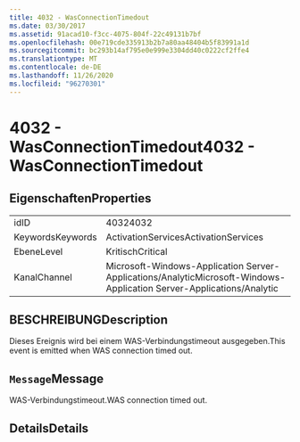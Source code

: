 ```yaml
---
title: 4032 - WasConnectionTimedout
ms.date: 03/30/2017
ms.assetid: 91acad10-f3cc-4075-804f-22c49131b7bf
ms.openlocfilehash: 00e719cde335913b2b7a80aa48404b5f83991a1d
ms.sourcegitcommit: bc293b14af795e0e999e3304dd40c0222cf2ffe4
ms.translationtype: MT
ms.contentlocale: de-DE
ms.lasthandoff: 11/26/2020
ms.locfileid: "96270301"
---
```

# <a name="4032---wasconnectiontimedout"></a><span data-ttu-id="b68bf-102">4032 - WasConnectionTimedout</span><span class="sxs-lookup"><span data-stu-id="b68bf-102">4032 - WasConnectionTimedout</span></span>

## <a name="properties"></a><span data-ttu-id="b68bf-103">Eigenschaften</span><span class="sxs-lookup"><span data-stu-id="b68bf-103">Properties</span></span>  
  
|||  
|-|-|  
|<span data-ttu-id="b68bf-104">id</span><span class="sxs-lookup"><span data-stu-id="b68bf-104">ID</span></span>|<span data-ttu-id="b68bf-105">4032</span><span class="sxs-lookup"><span data-stu-id="b68bf-105">4032</span></span>|  
|<span data-ttu-id="b68bf-106">Keywords</span><span class="sxs-lookup"><span data-stu-id="b68bf-106">Keywords</span></span>|<span data-ttu-id="b68bf-107">ActivationServices</span><span class="sxs-lookup"><span data-stu-id="b68bf-107">ActivationServices</span></span>|  
|<span data-ttu-id="b68bf-108">Ebene</span><span class="sxs-lookup"><span data-stu-id="b68bf-108">Level</span></span>|<span data-ttu-id="b68bf-109">Kritisch</span><span class="sxs-lookup"><span data-stu-id="b68bf-109">Critical</span></span>|  
|<span data-ttu-id="b68bf-110">Kanal</span><span class="sxs-lookup"><span data-stu-id="b68bf-110">Channel</span></span>|<span data-ttu-id="b68bf-111">Microsoft-Windows-Application Server-Applications/Analytic</span><span class="sxs-lookup"><span data-stu-id="b68bf-111">Microsoft-Windows-Application Server-Applications/Analytic</span></span>|  
  
## <a name="description"></a><span data-ttu-id="b68bf-112">BESCHREIBUNG</span><span class="sxs-lookup"><span data-stu-id="b68bf-112">Description</span></span>  

 <span data-ttu-id="b68bf-113">Dieses Ereignis wird bei einem WAS-Verbindungstimeout ausgegeben.</span><span class="sxs-lookup"><span data-stu-id="b68bf-113">This event is emitted when WAS connection timed out.</span></span>  
  
## <a name="message"></a><span data-ttu-id="b68bf-114">`Message`</span><span class="sxs-lookup"><span data-stu-id="b68bf-114">Message</span></span>  

 <span data-ttu-id="b68bf-115">WAS-Verbindungstimeout.</span><span class="sxs-lookup"><span data-stu-id="b68bf-115">WAS connection timed out.</span></span>  
  
## <a name="details"></a><span data-ttu-id="b68bf-116">Details</span><span class="sxs-lookup"><span data-stu-id="b68bf-116">Details</span></span>
